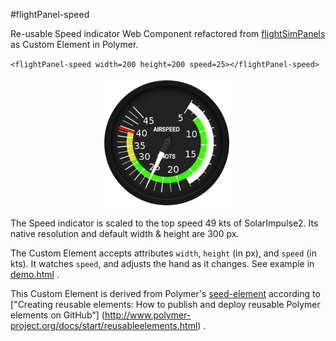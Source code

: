 #flightPanel-speed

Re-usable Speed indicator Web Component refactored from 
[flightSimPanels](https://github.com/dmolin/flightSimPanels)
as Custom Element in Polymer.

`<flightPanel-speed width=200 height=200 speed=25></flightPanel-speed>`

<p align="center">
  <img src="speedIndicator.png?raw=true" alt="Speed Indicator 200 x 200 px"/>
</p>

The Speed indicator is scaled to the top speed 49 kts of SolarImpulse2.
Its native resolution and default width & height are 300 px.

The Custom Element accepts attributes `width`, `height` (in px), and `speed` (in kts).
It watches `speed`, and adjusts the hand as it changes.
See example in [demo.html](demo.html) .

This Custom Element is derived from Polymer's 
[seed-element](https://github.com/PolymerLabs/seed-element)
according to 
["Creating reusable elements:
 How to publish and deploy reusable Polymer elements on GitHub"]
(http://www.polymer-project.org/docs/start/reusableelements.html) .
